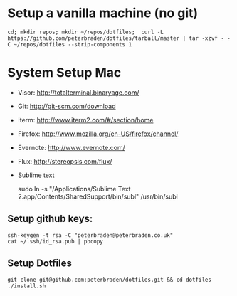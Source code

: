 # Setup a vanilla machine (no git)

```shell
cd; mkdir repos; mkdir ~/repos/dotfiles;  curl -L https://github.com/peterbraden/dotfiles/tarball/master | tar -xzvf - -C ~/repos/dotfiles --strip-components 1
```



# System Setup Mac


- Visor: http://totalterminal.binaryage.com/
- Git: http://git-scm.com/download
- Iterm: http://www.iterm2.com/#/section/home
- Firefox: http://www.mozilla.org/en-US/firefox/channel/
- Evernote: http://www.evernote.com/
- Flux: http://stereopsis.com/flux/
- Sublime text


    sudo ln -s "/Applications/Sublime Text 2.app/Contents/SharedSupport/bin/subl" /usr/bin/subl




## Setup github keys:

    ssh-keygen -t rsa -C "peterbraden@peterbraden.co.uk"
    cat ~/.ssh/id_rsa.pub | pbcopy


## Setup Dotfiles
 
    git clone git@github.com:peterbraden/dotfiles.git && cd dotfiles
    ./install.sh


